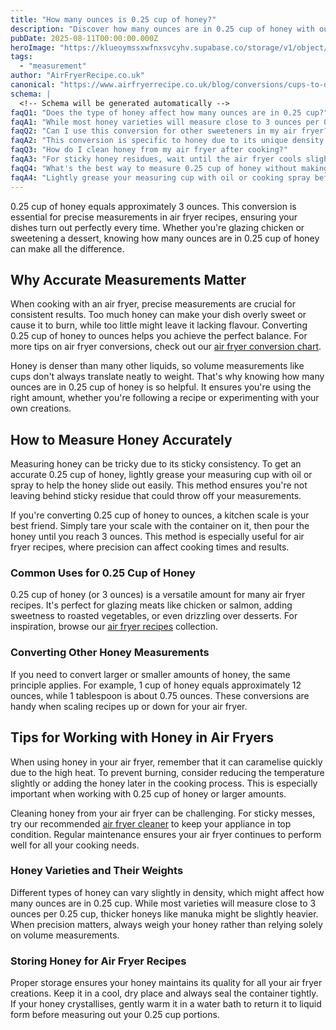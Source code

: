 ```yaml
---
title: "How many ounces is 0.25 cup of honey?"
description: "Discover how many ounces are in 0.25 cup of honey with our simple conversion guide. Perfect for air fryer recipes and precise measurements."
pubDate: 2025-08-11T00:00:00.000Z
heroImage: "https://klueoymssxwfnxsvcyhv.supabase.co/storage/v1/object/public/Shmucket/how-many-ounces-is-0-25-cup-of-honey.webp"
tags:
  - "measurement"
author: "AirFryerRecipe.co.uk"
canonical: "https://www.airfryerrecipe.co.uk/blog/conversions/cups-to-ounces/how-many-ounces-is-0-25-cup-of-honey"
schema: |
  <!-- Schema will be generated automatically -->
faqQ1: "Does the type of honey affect how many ounces are in 0.25 cup?"
faqA1: "While most honey varieties will measure close to 3 ounces per 0.25 cup, thicker honeys like manuka might be slightly denser. For absolute precision in air fryer recipes, it's best to weigh your honey rather than relying solely on volume measurements."
faqQ2: "Can I use this conversion for other sweeteners in my air fryer?"
faqA2: "This conversion is specific to honey due to its unique density. Other sweeteners like maple syrup or agave nectar have different weights per cup. Always check specific conversions for alternative sweeteners when adapting recipes for your air fryer."
faqQ3: "How do I clean honey from my air fryer after cooking?"
faqA3: "For sticky honey residues, wait until the air fryer cools slightly but is still warm. Use a soft cloth or sponge with warm, soapy water to wipe away the honey. For tough spots, our recommended <a href=https://www.airfryerrecipe.co.uk/air-fryer-cleaner>air fryer cleaner</a> can help remove stubborn residue without damaging your appliance."
faqQ4: "What's the best way to measure 0.25 cup of honey without making a mess?"
faqA4: "Lightly grease your measuring cup with oil or cooking spray before adding the honey. This helps the honey slide out easily and ensures you get an accurate 0.25 cup measurement. Alternatively, use a kitchen scale to weigh out exactly 3 ounces for precision in your air fryer recipes."
---
```

<p>0.25 cup of honey equals approximately 3 ounces. This conversion is essential for precise measurements in air fryer recipes, ensuring your dishes turn out perfectly every time. Whether you're glazing chicken or sweetening a dessert, knowing how many ounces are in 0.25 cup of honey can make all the difference.</p>

<h2>Why Accurate Measurements Matter</h2>
<p>When cooking with an air fryer, precise measurements are crucial for consistent results. Too much honey can make your dish overly sweet or cause it to burn, while too little might leave it lacking flavour. Converting 0.25 cup of honey to ounces helps you achieve the perfect balance. For more tips on air fryer conversions, check out our <a href=https://www.airfryerrecipe.co.uk/air-fryer-conversion-chart>air fryer conversion chart</a>.</p>

<p>Honey is denser than many other liquids, so volume measurements like cups don't always translate neatly to weight. That's why knowing how many ounces are in 0.25 cup of honey is so helpful. It ensures you're using the right amount, whether you're following a recipe or experimenting with your own creations.</p>

<h2>How to Measure Honey Accurately</h2>
<p>Measuring honey can be tricky due to its sticky consistency. To get an accurate 0.25 cup of honey, lightly grease your measuring cup with oil or spray to help the honey slide out easily. This method ensures you're not leaving behind sticky residue that could throw off your measurements.</p>

<p>If you're converting 0.25 cup of honey to ounces, a kitchen scale is your best friend. Simply tare your scale with the container on it, then pour the honey until you reach 3 ounces. This method is especially useful for air fryer recipes, where precision can affect cooking times and results.</p>

<h3>Common Uses for 0.25 Cup of Honey</h3>
<p>0.25 cup of honey (or 3 ounces) is a versatile amount for many air fryer recipes. It's perfect for glazing meats like chicken or salmon, adding sweetness to roasted vegetables, or even drizzling over desserts. For inspiration, browse our <a href=https://www.airfryerrecipe.co.uk/recipes>air fryer recipes</a> collection.</p>

<h3>Converting Other Honey Measurements</h3>
<p>If you need to convert larger or smaller amounts of honey, the same principle applies. For example, 1 cup of honey equals approximately 12 ounces, while 1 tablespoon is about 0.75 ounces. These conversions are handy when scaling recipes up or down for your air fryer.</p>

<h2>Tips for Working with Honey in Air Fryers</h2>
<p>When using honey in your air fryer, remember that it can caramelise quickly due to the high heat. To prevent burning, consider reducing the temperature slightly or adding the honey later in the cooking process. This is especially important when working with 0.25 cup of honey or larger amounts.</p>

<p>Cleaning honey from your air fryer can be challenging. For sticky messes, try our recommended <a href=https://www.airfryerrecipe.co.uk/air-fryer-cleaner>air fryer cleaner</a> to keep your appliance in top condition. Regular maintenance ensures your air fryer continues to perform well for all your cooking needs.</p>

<h3>Honey Varieties and Their Weights</h3>
<p>Different types of honey can vary slightly in density, which might affect how many ounces are in 0.25 cup. While most varieties will measure close to 3 ounces per 0.25 cup, thicker honeys like manuka might be slightly heavier. When precision matters, always weigh your honey rather than relying solely on volume measurements.</p>

<h3>Storing Honey for Air Fryer Recipes</h3>
<p>Proper storage ensures your honey maintains its quality for all your air fryer creations. Keep it in a cool, dry place and always seal the container tightly. If your honey crystallises, gently warm it in a water bath to return it to liquid form before measuring out your 0.25 cup portions.</p>
